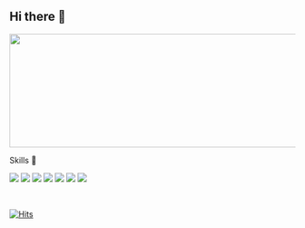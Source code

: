## Hi there 👋


<a href="https://www.gitanimals.org/en_US?utm_medium=image&utm_source=eesoyeon&utm_content=line">
  <img
    src="https://render.gitanimals.org/lines/eesoyeon?pet-id=678138465802281166"
    width="800"
    height="200"
  />
</a>

Skills 💫
 
<img src="https://img.shields.io/badge/React-61DAFB?style=flat&logo=React&logoColor=white"/> <img src="https://img.shields.io/badge/TypeScript-3178C6?style=flat&logo=TypeScript&logoColor=white"/>  <img src="https://img.shields.io/badge/JavaScript-F7DF1E?style=flat&logo=JavaScript&logoColor=white"/> <img src="https://img.shields.io/badge/Node.js-5FA04E?style=flat&logo=Node.js&logoColor=white"/> <img src="https://img.shields.io/badge/HTML5-E34F26?style=flat&logo=HTML5&logoColor=white"/> <img src="https://img.shields.io/badge/Tailwind CSS-06B6D4?style=flat&logo=Tailwind CSS&logoColor=white"/>
<img src="https://img.shields.io/badge/GitHub-181717?style=flat&logo=GitHub&logoColor=white"/>

<br/>

[![Hits](https://hits.seeyoufarm.com/api/count/incr/badge.svg?url=https%3A%2F%2Fgithub.com%2Feesoyeon&count_bg=%23272727&title_bg=%23000000&icon=apple.svg&icon_color=%23D9D9D9&title=hits&edge_flat=false)](https://hits.seeyoufarm.com)






<!-- ![eesoyeon's Github Stats](https://github-readme-stats.vercel.app/api?username=eesoyeon&theme=dark&show_icons=true) -->
